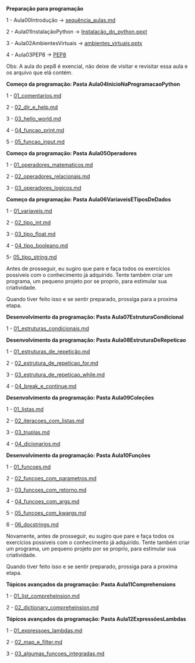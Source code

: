 **Preparação para programação**

1 - Aula00Introdução -> [sequência_aulas.md](https://github.com/Gabriel-Cavalcanti/Python_teoria/blob/main/Aula00Introducao/Sequ%C3%AAncia%20aulas.md)

2 - Aula01InstalaçãoPython -> [Instalação_do_python.ppxt](https://github.com/Gabriel-Cavalcanti/Python_teoria/tree/main/Aula01Instala%C3%A7%C3%A3oPython)

3 - Aula02AmbientesVirtuais -> [ambientes_virtuais.pptx](https://github.com/Gabriel-Cavalcanti/Python_teoria/tree/main/Aula02AmbientesVirtuais)

4 - Aula03PEP8 -> [PEP8](https://github.com/Gabriel-Cavalcanti/Python_teoria/tree/main/Aula03PEP8)

Obs: A aula do pep8 é exencial, não deixe de visitar e revisitar essa  aula e os arquivo que elá contém.

**Começo da programação: Pasta Aula04InicioNaProgramacaoPython**

1 - [01_comentarios.md](https://github.com/Gabriel-Cavalcanti/Python_teoria/blob/main/Aula04InicioNaProgramacaoPython/01_comentarios.md)

2 -  [02_dir_e_help.md](https://github.com/Gabriel-Cavalcanti/Python_teoria/blob/main/Aula04InicioNaProgramacaoPython/02_dir_e_help.md)

3 -  [03_hello_world.md](https://github.com/Gabriel-Cavalcanti/Python_teoria/blob/main/Aula04InicioNaProgramacaoPython/03_hello_world.md)

4 - [04_funcao_print.md](https://github.com/Gabriel-Cavalcanti/Python_teoria/blob/main/Aula04InicioNaProgramacaoPython/04_funcao_print.md)

5 - [05_funcao_input.md](https://github.com/Gabriel-Cavalcanti/Python_teoria/blob/main/Aula04InicioNaProgramacaoPython/05_funcao_input.md)

**Começo da programação: Pasta Aula05Operadores**

1 - [01_operadores_matematicos.md](https://github.com/Gabriel-Cavalcanti/Python_teoria/blob/main/Aula05Operadores/01_operadores_matematicos.md)

2 - [02_operadores_relacionais.md](https://github.com/Gabriel-Cavalcanti/Python_teoria/blob/main/Aula05Operadores/02_operadores_relacionais.md)

3 - [03_operadores_logicos.md](https://github.com/Gabriel-Cavalcanti/Python_teoria/blob/main/Aula05Operadores/03_operadores_logicos.md)


**Começo da programação: Pasta Aula06VariaveisETiposDeDados**

1 - [01_variaveis.md](https://github.com/Gabriel-Cavalcanti/Python_teoria/blob/main/Aula06VariaveisETiposDeDados/01_variaveis.md)

2 - [02_tipo_int.md](https://github.com/Gabriel-Cavalcanti/Python_teoria/blob/main/Aula06VariaveisETiposDeDados/02_tipo_int.md)

3 - [03_tipo_float.md](https://github.com/Gabriel-Cavalcanti/Python_teoria/blob/main/Aula06VariaveisETiposDeDados/03_tipo_float.md)

4 - [04_tipo_booleano.md](https://github.com/Gabriel-Cavalcanti/Python_teoria/blob/main/Aula06VariaveisETiposDeDados/04_tipo_booleano.md)

5- [05_tipo_string.md](https://github.com/Gabriel-Cavalcanti/Python_teoria/blob/main/Aula06VariaveisETiposDeDados/05_tipo_string.md)

Antes de prosseguir, eu sugiro que pare e faça todos os exercícios possiveis com o conhecimento já adquirido. Tente também criar um programa, um pequeno projeto por se
proprío, para estimular sua criatividade. 

Quando tiver feito isso e se sentir preparado, prossiga para a proxima etapa.

**Desenvolvimento da programação: Pasta Aula07EstruturaCondicional**

1 - [01_estruturas_condicionais.md](https://github.com/Gabriel-Cavalcanti/Python_teoria/blob/main/Aula07EstruturaCondicional/01_Estruturas_Condicionais.md)

**Desenvolvimento da programação: Pasta Aula08EstruturaDeRepeticao**

1 - [01_estruturas_de_repetição.md](https://github.com/Gabriel-Cavalcanti/Python_teoria/blob/main/Aula08EstruturasDeRepeticao/01_estrutura_de_repeticao.md)

2 - [02_estrutura_de_repeticao_for.md](https://github.com/Gabriel-Cavalcanti/Python_teoria/blob/main/Aula08EstruturasDeRepeticao/02_estrutura_de_repeticao_for.md)

3 - [03_estrutura_de_repeticao_while.md](https://github.com/Gabriel-Cavalcanti/Python_teoria/blob/main/Aula08EstruturasDeRepeticao/03_estrutura_de_repeticao_while.md)

4 - [04_break_e_continue.md](https://github.com/Gabriel-Cavalcanti/Python_teoria/blob/main/Aula08EstruturasDeRepeticao/04_break_e_continue.md)

**Desenvolvimento da programação: Pasta Aula09Coleções**

1 - [01_listas.md](https://github.com/Gabriel-Cavalcanti/Python_teoria/blob/main/Aula09Cole%C3%A7%C3%B5es/01_listas.md)

2 - [02_iteracoes_com_listas.md](https://github.com/Gabriel-Cavalcanti/Python_teoria/blob/main/Aula09Cole%C3%A7%C3%B5es/02_iteracoes_com_listas.md)

3 - [03_truplas.md](https://github.com/Gabriel-Cavalcanti/Python_teoria/blob/main/Aula09Cole%C3%A7%C3%B5es/03_truplas.md)

4 - [04_dicionarios.md](https://github.com/Gabriel-Cavalcanti/Python_teoria/blob/main/Aula09Cole%C3%A7%C3%B5es/04_dicionarios.md)

**Desenvolvimento da programação: Pasta Aula10Funções**

1 - [01_funcoes.md](https://github.com/Gabriel-Cavalcanti/Python_teoria/blob/main/Aula10Fun%C3%A7%C3%B5es/01_funcoes.md)

2 - [02_funcoes_com_parametros.md](https://github.com/Gabriel-Cavalcanti/Python_teoria/blob/main/Aula10Fun%C3%A7%C3%B5es/02_funcoes_com_parametros.md)

3 - [03_funcoes_com_retorno.md](https://github.com/Gabriel-Cavalcanti/Python_teoria/blob/main/Aula10Fun%C3%A7%C3%B5es/03_funcoes_com_retorno.md)

4 - [04_funcoes_com_args.md](https://github.com/Gabriel-Cavalcanti/Python_teoria/blob/main/Aula10Fun%C3%A7%C3%B5es/04_funcoes_com_args.md)

5 - [05_funcoes_com_kwargs.md](https://github.com/Gabriel-Cavalcanti/Python_teoria/blob/main/Aula10Fun%C3%A7%C3%B5es/05_funcoes_com_kwargs.md)

6 - [06_docstrings.md](https://github.com/Gabriel-Cavalcanti/Python_teoria/blob/main/Aula10Fun%C3%A7%C3%B5es/06_docstrings.md)

Novamente, antes de prosseguir, eu sugiro que pare e faça todos os exercícios possiveis com o conhecimento já adquirido. Tente também criar um programa, um pequeno projeto por se
proprío, para estimular sua criatividade. 

Quando tiver feito isso e se sentir preparado, prossiga para a proxima etapa.

**Tópicos avançados da programação: Pasta Aula11Comprehensions**

1 - [01_list_compreheinsion.md](https://github.com/Gabriel-Cavalcanti/Python_teoria/blob/main/Aula11Comprehensions/01_list_compreheinsion.md)

2 - [02_dictionary_compreheinsion.md](https://github.com/Gabriel-Cavalcanti/Python_teoria/blob/main/Aula11Comprehensions/02_dictionary_compreheinsion.md)

**Tópicos avançados da programação: Pasta Aula12ExpressõesLambdas**

1 - [01_expressoes_lambdas.md](https://github.com/Gabriel-Cavalcanti/Python_teoria/blob/main/Aula12Express%C3%B5esLambdas/01_expressoes_lambdas.md)

2 - [02_map_e_filter.md](https://github.com/Gabriel-Cavalcanti/Python_teoria/blob/main/Aula12Express%C3%B5esLambdas/02_map_e_filter.md)

3 - [03_algumas_funcoes_integradas.md](https://github.com/Gabriel-Cavalcanti/Python_teoria/blob/main/Aula12Express%C3%B5esLambdas/03_algumas_funcoes_integradas.md)
